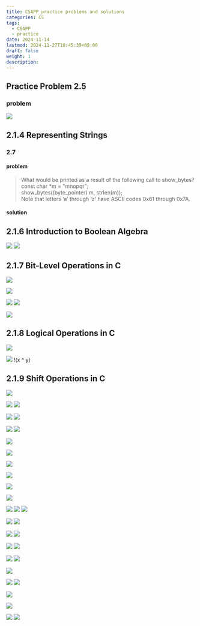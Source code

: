 ```yaml
---
title: CSAPP practice problems and solutions
categories: CS
tags:
  - CSAPP
  - practice
date: 2024-11-14
lastmod: 2024-11-27T10:45:39+08:00
draft: false
weight: 1
description: 
---
```

## Practice Problem 2.5

### problem

![](CSAPP/pp2.5.png)



## 2.1.4 Representing Strings

### 2.7

#### problem

> What would be printed as a result of the following call to show_bytes?  
> const char *m = "mnopqr";  
> show_bytes((byte_pointer) m, strlen(m));  
> Note that letters ‘a’ through ‘z’ have ASCII codes 0x61 through 0x7A.

#### solution

## 2.1.6 Introduction to Boolean Algebra

![](CSAPP/pp2.8-1.png)
![](CSAPP/pp2.8-2.png)

## 2.1.7 Bit-Level Operations in C

![](CSAPP/pp2.9.png)

![](CSAPP/pp2.11.png)


![](CSAPP/pp2.12-1.png)
![](CSAPP/pp2.12-2.png)

![](CSAPP/pp2.13.png)

## 2.1.8 Logical Operations in C

![](CSAPP/pp2.14.png)

![](CSAPP/pp2.15.png)
!(x ^ y)

## 2.1.9 Shift Operations in C

![](CSAPP/pp2.16.png)

![](CSAPP/pp2.17-1.png)
![](CSAPP/pp2.17-2.png)


![](CSAPP/pp2.18-1.png)
![](CSAPP/pp2.18-2.png)

![](CSAPP/pp2.19-1.png)
![](CSAPP/pp2.19-2.png)

![](CSAPP/pp2.20.png)

![](CSAPP/pp2.21.png)

![](CSAPP/pp2.22.png)


![](CSAPP/pp2.23.png)

![](CSAPP/pp2.24.png)

![](CSAPP/pp2.25.png)

![](CSAPP/pp2.26-1.png)
![](CSAPP/pp2.26-2.png)
![](CSAPP/pp2.27.png)

![](CSAPP/pp2.28-1.png)
![](CSAPP/pp2.28-2.png)

![](CSAPP/pp2.29-1.png)
![](CSAPP/pp2.29-2.png)



![](CSAPP/pp2.30.png)
![](CSAPP/pp2.31.png)

![](CSAPP/pp2.32.png)
![](CSAPP/pp2.32-2.png)

![](CSAPP/pp2.33.png)

![](CSAPP/pp2.34.png)
![](CSAPP/pp2.34-2.png)

![](CSAPP/pp2.35.png)

![](CSAPP/pp2.36.png)

![](CSAPP/pp2.37.png)
![](CSAPP/pp2.37-2.png)
